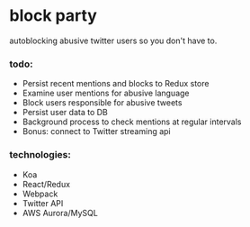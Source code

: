 # block party

autoblocking abusive twitter users so you don't have to.

### todo:
- Persist recent mentions and blocks to Redux store
- Examine user mentions for abusive language
- Block users responsible for abusive tweets
- Persist user data to DB
- Background process to check mentions at regular intervals
- Bonus: connect to Twitter streaming api

### technologies:
- Koa
- React/Redux
- Webpack
- Twitter API
- AWS Aurora/MySQL